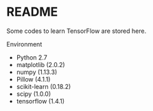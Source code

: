 # README

Some codes to learn TensorFlow are stored here.

Environment
- Python 2.7
 - matplotlib (2.0.2)
 - numpy (1.13.3)
  - Pillow (4.1.1)
  - scikit-learn (0.18.2)
  - scipy (1.0.0)
  - tensorflow (1.4.1)